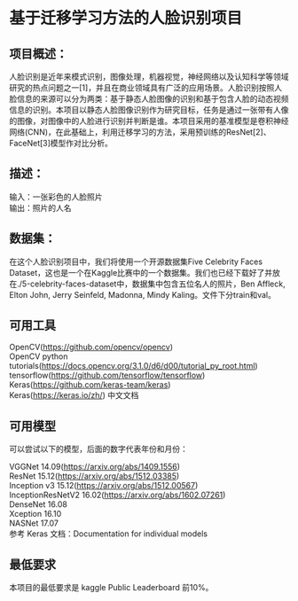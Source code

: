 基于迁移学习方法的人脸识别项目
===
项目概述：
-----
人脸识别是近年来模式识别，图像处理，机器视觉，神经网络以及认知科学等领域研究的热点问题之一[1]，并且在商业领域具有广泛的应用场景。人脸识别按照人脸信息的来源可以分为两类：基于静态人脸图像的识别和基于包含人脸的动态视频信息的识别。本项目以静态人脸图像识别作为研究目标，任务是通过一张带有人像的图像，对图像中的人脸进行识别并判断是谁。本项目采用的基准模型是卷积神经网络(CNN)，在此基础上，利用迁移学习的方法，采用预训练的ResNet[2]、FaceNet[3]模型作对比分析。

描述：
------
输入：一张彩色的人脸照片<br>
输出：照片的人名

数据集：
------
在这个人脸识别项目中，我们将使用一个开源数据集Five Celebrity Faces Dataset，这也是一个在Kaggle比赛中的一个数据集。我们也已经下载好了并放在./5-celebrity-faces-dataset中，数据集中包含五位名人的照片，Ben Affleck, Elton John, Jerry Seinfeld, Madonna, Mindy Kaling。文件下分train和val。

可用工具
------
OpenCV(https://github.com/opencv/opencv)<br>
OpenCV python tutorials(https://docs.opencv.org/3.1.0/d6/d00/tutorial_py_root.html)<br>
tensorflow(https://github.com/tensorflow/tensorflow)<br>
Keras(https://github.com/keras-team/keras)<br>
Keras(https://keras.io/zh/) 中文文档

可用模型
------
可以尝试以下的模型，后面的数字代表年份和月份：

VGGNet 14.09(https://arxiv.org/abs/1409.1556)<br>
ResNet 15.12(https://arxiv.org/abs/1512.03385)<br>
Inception v3 15.12(https://arxiv.org/abs/1512.00567)<br>
InceptionResNetV2 16.02(https://arxiv.org/abs/1602.07261)<br>
DenseNet 16.08<br>
Xception 16.10<br>
NASNet 17.07<br>
参考 Keras 文档：Documentation for individual models

最低要求
--------
本项目的最低要求是 kaggle Public Leaderboard 前10%。

